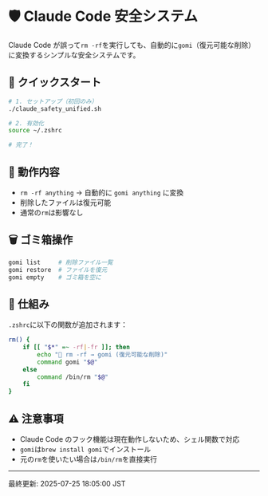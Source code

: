 # 🛡️ Claude Code 安全システム

Claude Code が誤って`rm -rf`を実行しても、自動的に`gomi`（復元可能な削除）に変換するシンプルな安全システムです。

## 🚀 クイックスタート

```bash
# 1. セットアップ（初回のみ）
./claude_safety_unified.sh

# 2. 有効化
source ~/.zshrc

# 完了！
```

## 🎯 動作内容

- `rm -rf anything` → 自動的に `gomi anything` に変換
- 削除したファイルは復元可能
- 通常の`rm`は影響なし

## 🗑️ ゴミ箱操作

```bash
gomi list     # 削除ファイル一覧
gomi restore  # ファイルを復元
gomi empty    # ゴミ箱を空に
```

## 📝 仕組み

`.zshrc`に以下の関数が追加されます：

```bash
rm() {
    if [[ "$*" =~ -rf|-fr ]]; then
        echo "🔄 rm -rf → gomi (復元可能な削除)"
        command gomi "$@"
    else
        command /bin/rm "$@"
    fi
}
```

## ⚠️ 注意事項

- Claude Code のフック機能は現在動作しないため、シェル関数で対応
- `gomi`は`brew install gomi`でインストール
- 元の`rm`を使いたい場合は`/bin/rm`を直接実行

---

最終更新: 2025-07-25 18:05:00 JST
